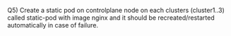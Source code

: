 Q5) Create a static pod on controlplane node on each clusters (cluster1..3) called static-pod with image 
    nginx and it should be recreated/restarted automatically in case of failure.

